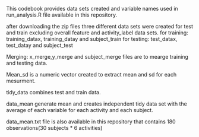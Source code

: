 This codebook provides data sets created and variable names used in run_analysis.R file available in this repository.

after downloading the zip files three different data sets were created for test and train excluding overall feature and activity_label data sets.
for training: training_datax, training_datay and subject_train for testing: test_datax, test_datay and subject_test

Merging: x_merge,y_merge and subject_merge files are to mearge training and testing data.

Mean_sd is a numeric vector created to extract mean and sd for each mesurment.

tidy_data combines test and train data.

data_mean generate mean and creates independent tidy data set with the average of each variable for each activity and each subject.

data_mean.txt file is also available in this repository that contains 180 observations(30 subjects * 6 activities)
